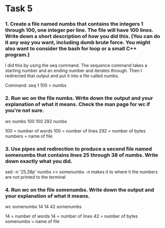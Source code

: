 # Task 5

### 1. Create a file named numbs that contains the integers 1 through 100, one integer per line. The file will have 100 lines. Write down a short description of how you did this. (You can do it any way you want, including dumb brute force. You might also want to consider the bash for loop or a small C++ program.)

I did this by using the seq command. The sequence command takes a starting number and an ending number and iterates through. Then I redirected that output and put it into a file called numbs.

Command: seq 1 100 > numbs

### 2. Run wc on the file numbs. Write down the output and your explanation of what it means. Check the man page for wc if you're not sure.

wc numbs
100 100 292 numbs

100 = number of words
100 = number of lines
292 = number of bytes
numbers = name of file

### 3. Use pipes and redirection to produce a second file named somenumbs that contains lines 25 through 38 of numbs. Write down exactly what you did.

sed -n '25,38p' numbs >> somenumbs
-n makes it to where it the numbers are not printed to the terminal

### 4. Run wc on the file somenumbs. Write down the output and your explanation of what it means.

wc somenumbs
14 14 42 somenumbs

14 = number of words
14 = number of lines
42 = number of bytes
somenumbs = name of file
